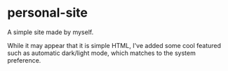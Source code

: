 # personal-site
A simple site made by myself. 

While it may appear that it is simple HTML, I've added some cool featured such as automatic dark/light mode, which matches to the system preference.